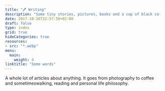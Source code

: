 ```yaml
---
title: "🖊 Writing"
description: "Some tiny stories, pictures, books and a cup of black coffee"
date: 2017-10-26T22:57:50+02:00
draft: false
type: index
grid: true
hideCategories: true
resources:
- src: "*.webp"
menu:
  main:
    weight: 4
linktitle: "Some words"
---
```


A whole lot of articles about anything. It goes from photography to coffee and sometimeswalking, reading and personal life philosophy.
